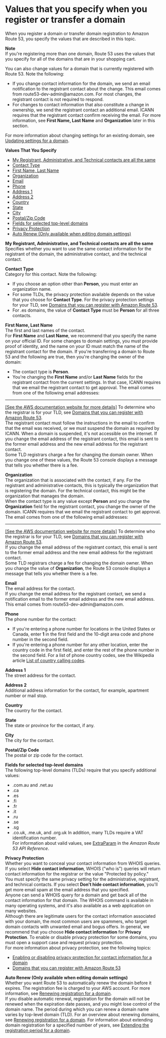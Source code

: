 # Values that you specify when you register or transfer a domain<a name="domain-register-values-specify"></a>

When you register a domain or transfer domain registration to Amazon Route 53, you specify the values that are described in this topic\.

**Note**  
If you're registering more than one domain, Route 53 uses the values that you specify for all of the domains that are in your shopping cart\.

You can also change values for a domain that is currently registered with Route 53\. Note the following:
+ If you change contact information for the domain, we send an email notification to the registrant contact about the change\. This email comes from route53\-dev\-admin@amazon\.com\. For most changes, the registrant contact is not required to respond\.
+ For changes to contact information that also constitute a change in ownership, we send the registrant contact an additional email\. ICANN requires that the registrant contact confirm receiving the email\. For more information, see **First Name, Last Name** and **Organization** later in this section\.

For more information about changing settings for an existing domain, see [Updating settings for a domain](domain-update-settings.md)\.

**Values That You Specify**
+ [My Registrant, Administrative, and Technical contacts are all the same](#same-contacts-field)
+ [Contact Type](#contact-type-field)
+ [First Name, Last Name](#first-last-field)
+ [Organization](#organization-field)
+ [Email](#email-field)
+ [Phone](#phone-field)
+ [Address 1](#address-1-field)
+ [Address 2](#address-2-field)
+ [Country](#country-field)
+ [State](#state-field)
+ [City](#city-field)
+ [Postal/Zip Code](#postal-code-field)
+ [Fields for selected top-level domains](#tld-fields)
+ [Privacy Protection](#privacy-field)
+ [Auto Renew (Only available when editing domain settings)](#auto-renew-field)

**My Registrant, Administrative, and Technical contacts are all the same**  
Specifies whether you want to use the same contact information for the registrant of the domain, the administrative contact, and the technical contact\. 

**Contact Type**  
Category for this contact\. Note the following:  
+ If you choose an option other than **Person**, you must enter an organization name\.
+ For some TLDs, the privacy protection available depends on the value that you choose for **Contact Type**\. For the privacy protection settings for your TLD, see [Domains that you can register with Amazon Route 53](registrar-tld-list.md)\.
+ For \.es domains, the value of **Contact Type** must be **Person** for all three contacts\.

**First Name, Last Name**  
The first and last names of the contact\.  
For **First Name** and **Last Name**, we recommend that you specify the name on your official ID\. For some changes to domain settings, you must provide proof of identity, and the name on your ID must match the name of the registrant contact for the domain\.
If you're transferring a domain to Route 53 and the following are true, then you're changing the owner of the domain:  
+ The contact type is **Person**\.
+ You're changing the **First Name** and/or **Last Name** fields for the registrant contact from the current settings\. 
In that case, ICANN requires that we email the registrant contact to get approval\. The email comes from one of the following email addresses:    
****    
[\[See the AWS documentation website for more details\]](http://docs.aws.amazon.com/Route53/latest/DeveloperGuide/domain-register-values-specify.html)
To determine who the registrar is for your TLD, see [Domains that you can register with Amazon Route 53](registrar-tld-list.md)\.  
The registrant contact must follow the instructions in the email to confirm that the email was received, or we must suspend the domain as required by ICANN\. When a domain is suspended, it's not accessible on the internet\. 
If you change the email address of the registrant contact, this email is sent to the former email address and the new email address for the registrant contact\.  
Some TLD registrars charge a fee for changing the domain owner\. When you change one of these values, the Route 53 console displays a message that tells you whether there is a fee\.

**Organization**  
The organization that is associated with the contact, if any\. For the registrant and administrative contacts, this is typically the organization that is registering the domain\. For the technical contact, this might be the organization that manages the domain\.  
When the contact type is any value except **Person** and you change the **Organization** field for the registrant contact, you change the owner of the domain\. ICANN requires that we email the registrant contact to get approval\. The email comes from one of the following email addresses:    
****    
[\[See the AWS documentation website for more details\]](http://docs.aws.amazon.com/Route53/latest/DeveloperGuide/domain-register-values-specify.html)
To determine who the registrar is for your TLD, see [Domains that you can register with Amazon Route 53](registrar-tld-list.md)\.  
If you change the email address of the registrant contact, this email is sent to the former email address and the new email address for the registrant contact\.  
Some TLD registrars charge a fee for changing the domain owner\. When you change the value of **Organization**, the Route 53 console displays a message that tells you whether there is a fee\.

**Email**  
The email address for the contact\.   
If you change the email address for the registrant contact, we send a notification email to the former email address and the new email address\. This email comes from route53\-dev\-admin@amazon\.com\. 

**Phone**  
The phone number for the contact:  
+ If you're entering a phone number for locations in the United States or Canada, enter **1** in the first field and the 10\-digit area code and phone number in the second field\.
+ If you're entering a phone number for any other location, enter the country code in the first field, and enter the rest of the phone number in the second field\. For a list of phone country codes, see the Wikipedia article [List of country calling codes](https://en.wikipedia.org/wiki/List_of_country_calling_codes)\.

**Address 1**  
The street address for the contact\.

**Address 2**  
Additional address information for the contact, for example, apartment number or mail stop\.

**Country**  
The country for the contact\.

**State**  
The state or province for the contact, if any\.

**City**  
The city for the contact\.

**Postal/Zip Code**  
The postal or zip code for the contact\.

**Fields for selected top\-level domains**  
The following top\-level domains \(TLDs\) require that you specify additional values:  
+ \.com\.au and \.net\.au
+ \.ca
+ \.es
+ \.fi
+ \.fr
+ \.it
+ \.ru
+ \.se
+ \.sg
+ \.co\.uk, \.me\.uk, and \.org\.uk
In addition, many TLDs require a VAT identification number\.  
For information about valid values, see [ExtraParam](https://docs.aws.amazon.com/Route53/latest/APIReference/API_domains_ExtraParam.html) in the *Amazon Route 53 API Reference*\.

**Privacy Protection**  
Whether you want to conceal your contact information from WHOIS queries\. If you select **Hide contact information**, WHOIS \("who is"\) queries will return contact information for the registrar or the value "Protected by policy\."  
You must specify the same privacy setting for the administrative, registrant, and technical contacts\.
If you select **Don't hide contact information**, you'll get more email spam at the email address that you specified\.  
Anyone can send a WHOIS query for a domain and get back all of the contact information for that domain\. The WHOIS command is available in many operating systems, and it's also available as a web application on many websites\.   
Although there are legitimate users for the contact information associated with your domain, the most common users are spammers, who target domain contacts with unwanted email and bogus offers\. In general, we recommend that you choose **Hide contact information** for **Privacy Protection**\.
To enable or disable privacy protection for some domains, you must open a support case and request privacy protection\.  
For more information about privacy protection, see the following topics:  
+ [Enabling or disabling privacy protection for contact information for a domain](domain-privacy-protection.md)
+ [Domains that you can register with Amazon Route 53](registrar-tld-list.md)

**Auto Renew \(Only available when editing domain settings\)**  
Whether you want Route 53 to automatically renew the domain before it expires\. The registration fee is charged to your AWS account\. For more information, see [Renewing registration for a domain](domain-renew.md)\.  
If you disable automatic renewal, registration for the domain will not be renewed when the expiration date passes, and you might lose control of the domain name\. 
The period during which you can renew a domain name varies by top\-level domain \(TLD\)\. For an overview about renewing domains, see [Renewing registration for a domain](domain-renew.md)\. For information about extending domain registration for a specified number of years, see [Extending the registration period for a domain](domain-extend.md)\.